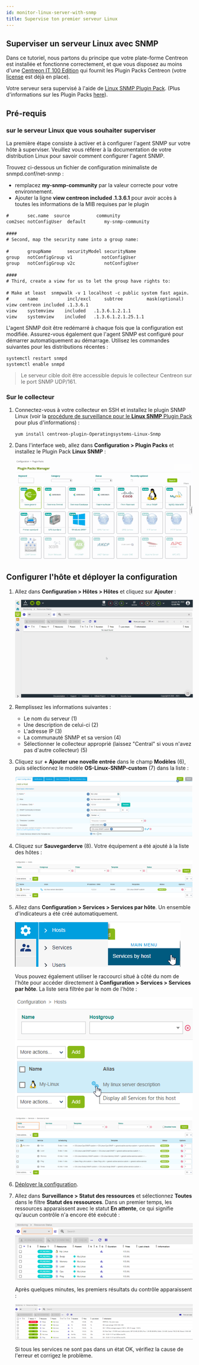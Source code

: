 ```yaml
---
id: monitor-linux-server-with-snmp
title: Supervise ton premier serveur Linux
---
```


## Superviser un serveur Linux avec SNMP

Dans ce tutoriel, nous partons du principe que votre plate-forme Centreon est installée et fonctionne correctement, et que vous disposez au moins d'une [Centreon IT 100 Edition](IT100.html) qui fournit les Plugin Packs Centreon (votre [license](../administration/licenses.html) est déjà en place).

Votre serveur sera supervisé à l'aide de [Linux SNMP Plugin Pack](../integrations/plugin-packs/procedures/operatingsystems-linux-snmp.html). (Plus d'informations sur les Plugin Packs [here](../monitoring/pluginpacks.html)). 

## Pré-requis

### sur le serveur Linux que vous souhaiter superviser

La première étape consiste à activer et à configurer l'agent SNMP sur votre hôte à superviser.
Veuillez vous référer à la documentation de votre distribution Linux pour savoir comment configurer l'agent SNMP.

Trouvez ci-dessous un fichier de configuration minimaliste de snmpd.conf/net-snmp :
  - remplacez **my-snmp-community** par la valeur correcte pour votre environnement.
  - Ajouter la ligne **view centreon included .1.3.6.1** pour avoir accès à toutes les informations de la MIB requises par le plugin

```shell
#       sec.name  source          community
com2sec notConfigUser  default       my-snmp-community

####
# Second, map the security name into a group name:

#       groupName      securityModel securityName
group   notConfigGroup v1           notConfigUser
group   notConfigGroup v2c           notConfigUser

####
# Third, create a view for us to let the group have rights to:

# Make at least  snmpwalk -v 1 localhost -c public system fast again.
#       name           incl/excl     subtree         mask(optional)
view centreon included .1.3.6.1
view    systemview    included   .1.3.6.1.2.1.1
view    systemview    included   .1.3.6.1.2.1.25.1.1

```
L'agent SNMP doit être redémarré à chaque fois que la configuration est modifiée. Assurez-vous également que l'agent SNMP est configuré pour démarrer automatiquement au démarrage. Utilisez les commandes suivantes pour les distributions récentes :

```shell
systemctl restart snmpd
systemctl enable snmpd
```

> Le serveur cible doit être accessible depuis le collecteur Centreon sur le port SNMP UDP/161.

### Sur le collecteur

1. Connectez-vous à votre collecteur en SSH et installez le plugin SNMP Linux (voir la [procédure de surveillance pour le **Linux SNMP** Plugin Pack](../integrations/plugin-packs/procédures/operatingsystems-linux-snmp.html) pour plus d'informations) :

   ```shell
   yum install centreon-plugin-Operatingsystems-Linux-Snmp
   ```

2. Dans l'interface web, allez dans **Configuration > Plugin Packs** et installez le Plugin Pack **Linux SNMP** :

   ![image](../assets/getting-started/quick_start_linux_0.gif)


## Configurer l'hôte et déployer la configuration

1. Allez dans **Configuration > Hôtes > Hôtes** et cliquez sur **Ajouter** :

   ![image](../assets/getting-started/quick_start_linux_1.gif)

2. Remplissez les informations suivantes :

   * Le nom du serveur (1)
   * Une description de celui-ci (2)
   * L'adresse IP (3)
   * La communauté SNMP et sa version (4)
   * Sélectionner le collecteur approprié (laissez "Central" si vous n'avez pas d'autre collecteur) (5)

3. Cliquez sur **+ Ajouter une novelle entrée** dans le champ **Modèles** (6), puis sélectionnez le modèle **OS-Linux-SNMP-custom** (7) dans la liste :

   ![image](../assets/getting-started/quick_start_linux_2.png)

4. Cliquez sur **Sauvegarderve** (8). Votre équipement a été ajouté à la liste des hôtes :

   ![image](../assets/getting-started/quick_start_linux_3.png)

5. Allez dans **Configuration > Services > Services par hôte**. Un ensemble d'indicateurs a été créé automatiquement.

   ![image](../assets/getting-started/quick_start_linux_4.png)

   Vous pouvez également utiliser le raccourci situé à côté du nom de l'hôte pour accéder directement à **Configuration > Services > Services par hôte**. La liste sera filtrée par le nom de l'hôte :

   ![image](../assets/getting-started/quick_start_linux_4b.png)

   ![image](../assets/getting-started/quick_start_linux_5.png)

6. [Déployer la configuration](first-supervision#deploying-a-configuration).

7. Allez dans **Surveillance > Statut des ressources** et sélectionnez **Toutes** dans le filtre **Statut des ressources**. Dans un premier temps, les ressources apparaissent avec le statut **En attente**, ce qui signifie qu'aucun contrôle n'a encore été exécuté :

   ![image](../assets/getting-started/quick_start_linux_6.png)

   Après quelques minutes, les premiers résultats du contrôle apparaissent :

   ![image](../assets/getting-started/quick_start_linux_7.png)

   Si tous les services ne sont pas dans un état OK, vérifiez la cause de l'erreur et corrigez le problème.